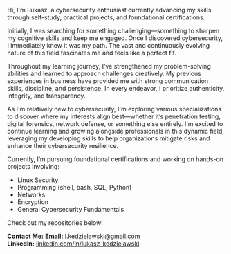 Hi, I'm Lukasz, a cybersecurity enthusiast currently advancing my skills through self-study, practical projects, and foundational certifications.

Initially, I was searching for something challenging—something to sharpen my cognitive skills and keep me engaged. Once I discovered cybersecurity, I immediately knew it was my path. The vast and continuously evolving nature of this field fascinates me and feels like a perfect fit.

Throughout my learning journey, I’ve strengthened my problem-solving abilities and learned to approach challenges creatively. My previous experiences in business have provided me with strong communication skills, discipline, and persistence. In every endeavor, I prioritize authenticity, integrity, and transparency.

As I'm relatively new to cybersecurity, I'm exploring various specializations to discover where my interests align best—whether it’s penetration testing, digital forensics, network defense, or something else entirely. I'm excited to continue learning and growing alongside professionals in this dynamic field, leveraging my developing skills to help organizations mitigate risks and enhance their cybersecurity resilience.

Currently, I’m pursuing foundational certifications and working on hands-on projects involving:

- Linux Security
- Programming (shell, bash, SQL, Python)
- Networks
- Encryption
- General Cybersecurity Fundamentals

Check out my repositories below!

**Contact Me:**
**Email:** [l.kedzielawski@gmail.com](mailto:l.kedzielawski@gmail.com)  
**LinkedIn:** [linkedin.com/in/lukasz-kedzielawski](https://www.linkedin.com/in/lukasz-kedzielawski/)
